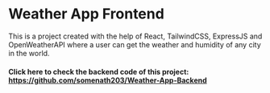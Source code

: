 # Weather App Frontend

This is a project created with the help of React, TailwindCSS, ExpressJS and OpenWeatherAPI where a user can get the weather and humidity of any city in the world.

#### Click here to check the backend code of this project: https://github.com/somenath203/Weather-App-Backend
